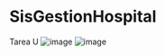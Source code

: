 # SisGestionHospital
Tarea U
![image](https://github.com/CesarSTF/SisGestionHospital/assets/166522713/c70b8fe5-4395-4406-acf5-6b62e38c2a3f)
![image](https://github.com/CesarSTF/SisGestionHospital/assets/166522713/b8bec484-42da-4f8a-9fec-440c7784aac0)
